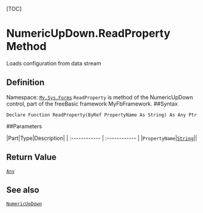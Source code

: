 [TOC]
# NumericUpDown.ReadProperty Method
Loads configuration from data stream
## Definition
Namespace: [`My.Sys.Forms`](My.Sys.Forms.md)
`ReadProperty` is method of the NumericUpDown control, part of the freeBasic framework MyFbFramework.
##Syntax
```freeBasic
Declare Function ReadProperty(ByRef PropertyName As String) As Any Ptr
```

##Parameters

|Part|Type|Description|
| :------------ | :------------ |
|`PropertyName`|[`String`]("https://www.freebasic.net/wiki/KeyPgString")||

## Return Value
[`Any`]("https://www.freebasic.net/wiki/KeyPgAny")
## See also
[`NumericUpDown`](NumericUpDown.md)

